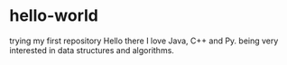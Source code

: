 # hello-world
trying my first repository 
Hello there
I love Java, C++ and Py. 
being very interested in data structures and algorithms.
